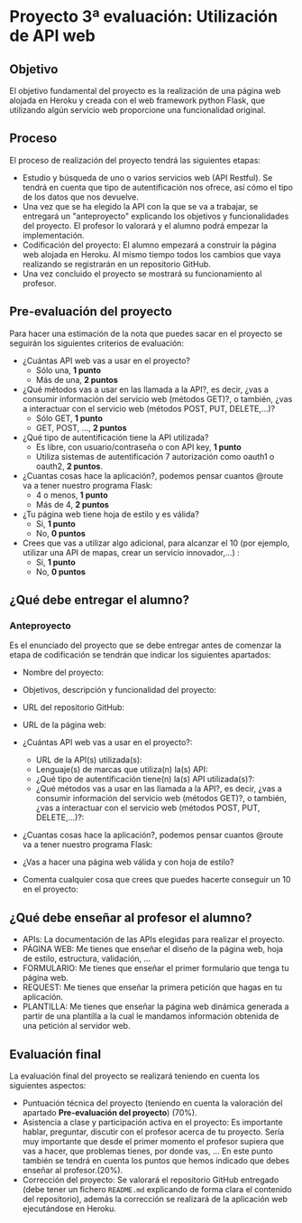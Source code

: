 # Proyecto 3ª evaluación: Utilización de API web

## Objetivo

El objetivo fundamental del proyecto es la realización de una página web alojada en Heroku y creada con el web framework python Flask, que utilizando algún servicio web proporcione una funcionalidad original.

## Proceso

El proceso de realización del proyecto tendrá las siguientes etapas:

* Estudio y búsqueda de uno o varios servicios web (API Restful). Se tendrá en cuenta que tipo de autentificación nos ofrece, así cómo el tipo de los datos que nos devuelve. 
* Una vez que se ha elegido la API con la que se va a trabajar, se entregará un "anteproyecto" explicando los objetivos y funcionalidades del proyecto. El profesor lo valorará y el alumno podrá empezar la implementación. 
* Codificación del proyecto: El alumno empezará a construir la página web alojada en Heroku. Al mismo tiempo todos los cambios que vaya realizando se registrarán en un repositorio GitHub.
* Una vez concluido el proyecto se mostrará su funcionamiento al profesor.

## Pre-evaluación del proyecto

Para hacer una estimación de la nota que puedes sacar en el proyecto se seguirán los siguientes criterios de evaluación:

* ¿Cuántas API web vas a usar en el proyecto? 
	* Sólo una, **1 punto**
	* Más de una, **2 puntos**
* ¿Qué métodos vas a usar en las llamada a la API?, es decir, ¿vas a consumir información del servicio web (métodos GET)?, o también, ¿vas a interactuar con el servicio web (métodos POST, PUT, DELETE,...)?
	* Sólo GET, **1 punto**
	* GET, POST, ..., **2 puntos**
* ¿Qué tipo de autentificación tiene la API utilizada?
	* Es libre, con usuario/contraseña o con API key, **1 punto**
	* Utiliza sistemas de autentificación 7 autorización como oauth1 o oauth2, **2 puntos**.
* ¿Cuantas cosas hace la aplicación?, podemos pensar cuantos @route va a tener nuestro programa Flask:
	* 4 o menos, **1 punto**
	* Más de 4, **2 puntos**
* ¿Tu página web tiene hoja de estilo y es válida?
	* Si, **1 punto**
	* No, **0 puntos**
* Crees que vas a utilizar algo adicional, para alcanzar el 10 (por ejemplo, utilizar una API de mapas, crear un servicio innovador,...) :
	* Si, **1 punto**
	* No, **0 puntos**


## ¿Qué debe entregar el alumno?

### Anteproyecto

Es el enunciado del proyecto que se debe entregar antes de comenzar la etapa de codificación se tendrán que indicar los siguientes apartados:

* Nombre del proyecto:
* Objetivos, descripción y funcionalidad del proyecto:
* URL del repositorio GitHub:
* URL de la página web:

* ¿Cuántas API web vas a usar en el proyecto?: 
	* URL de la API(s) utilizada(s):
	* Lenguaje(s) de marcas que utiliza(n) la(s) API:
	* ¿Qué tipo de autentificación tiene(n) la(s) API utilizada(s)?:
	* ¿Qué métodos vas a usar en las llamada a la API?, es decir, ¿vas a consumir información del servicio web (métodos GET)?, o también, ¿vas a interactuar con el servicio web (métodos POST, PUT, DELETE,...)?:

* ¿Cuantas cosas hace la aplicación?, podemos pensar cuantos @route va a tener nuestro programa Flask:
* ¿Vas a hacer una página web válida y con hoja de estilo?
* Comenta cualquier cosa que crees que puedes hacerte conseguir un 10 en el proyecto:

## ¿Qué debe enseñar al profesor el alumno?

* APIs: La documentación de las APIs elegidas para realizar el proyecto.
* PÁGINA WEB: Me tienes que enseñar el diseño de la página web, hoja de estilo, estructura, validación, ...
* FORMULARIO: Me tienes que enseñar el primer formulario que tenga tu página web.
* REQUEST: Me tienes que enseñar la primera petición que hagas en tu aplicación.
* PLANTILLA: Me tienes que enseñar la página web dinámica generada a partir de una plantilla a la cual le mandamos información obtenida de una petición al servidor web.

## Evaluación final

La evaluación final del proyecto se realizará teniendo en cuenta los siguientes aspectos:

* Puntuación técnica del proyecto (teniendo en cuenta la valoración del apartado **Pre-evaluación del proyecto**) (70%).
* Asistencia a clase y participación activa en el proyecto: Es importante hablar, preguntar, discutir con el profesor acerca de tu proyecto. Sería muy importante que desde el primer momento el profesor supiera que vas a hacer, que problemas tienes, por donde vas, ... En este punto también se tendrá en cuenta los puntos que hemos indicado que debes enseñar al profesor.(20%).
* Corrección del proyecto: Se valorará el repositorio GitHub entregado (debe tener un fichero `README.md` explicando de forma clara el contenido del repositorio), además la corrección se realizará de la aplicación web ejecutándose en Heroku.